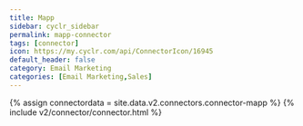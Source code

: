 ```yaml
---
title: Mapp
sidebar: cyclr_sidebar
permalink: mapp-connector
tags: [connector]
icon: https://my.cyclr.com/api/ConnectorIcon/16945
default_header: false
category: Email Marketing
categories: [Email Marketing,Sales]
---
```

{% assign connectordata = site.data.v2.connectors.connector-mapp %}
{% include v2/connector/connector.html %}	